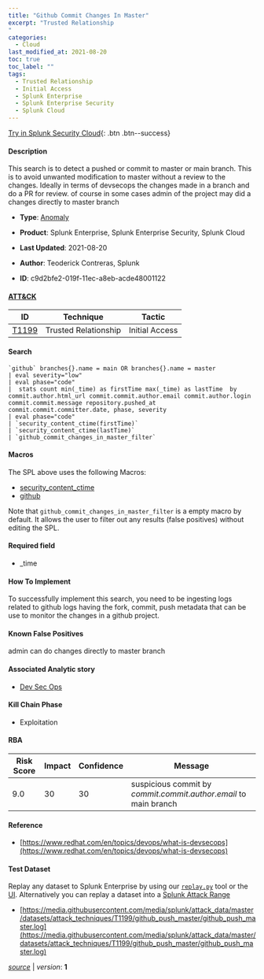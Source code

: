```yaml
---
title: "Github Commit Changes In Master"
excerpt: "Trusted Relationship
"
categories:
  - Cloud
last_modified_at: 2021-08-20
toc: true
toc_label: ""
tags:
  - Trusted Relationship
  - Initial Access
  - Splunk Enterprise
  - Splunk Enterprise Security
  - Splunk Cloud
---
```




[Try in Splunk Security Cloud](https://www.splunk.com/en_splunk_app_enrichmentus/cyber-security.html){: .btn .btn--success}

#### Description

This search is to detect a pushed or commit to master or main branch. This is to avoid unwanted modification to master without a review to the changes. Ideally in terms of devsecops the changes made in a branch and do a PR for review. of course in some cases admin of the project may did a changes directly to master branch

- **Type**: [Anomaly](https://github.com/splunk/security_content/wiki/object-Analytic-Types)
- **Product**: Splunk Enterprise, Splunk Enterprise Security, Splunk Cloud


- **Last Updated**: 2021-08-20
- **Author**: Teoderick Contreras, Splunk
- **ID**: c9d2bfe2-019f-11ec-a8eb-acde48001122


#### [ATT&CK](https://attack.mitre.org/)

| ID             | Technique        |  Tactic             |
| -------------- | ---------------- |-------------------- |
| [T1199](https://attack.mitre.org/techniques/T1199/) | Trusted Relationship | Initial Access |

#### Search

```
`github` branches{}.name = main OR branches{}.name = master 
| eval severity="low" 
| eval phase="code" 
|  stats count min(_time) as firstTime max(_time) as lastTime  by commit.author.html_url commit.commit.author.email commit.author.login commit.commit.message repository.pushed_at commit.commit.committer.date, phase, severity 
| eval phase="code" 
| `security_content_ctime(firstTime)` 
| `security_content_ctime(lastTime)` 
| `github_commit_changes_in_master_filter`
```

#### Macros
The SPL above uses the following Macros:
* [security_content_ctime](https://github.com/splunk/security_content/blob/develop/macros/security_content_ctime.yml)
* [github](https://github.com/splunk/security_content/blob/develop/macros/github.yml)

Note that `github_commit_changes_in_master_filter` is a empty macro by default. It allows the user to filter out any results (false positives) without editing the SPL.

#### Required field
* _time


#### How To Implement
To successfully implement this search, you need to be ingesting logs related to github logs having the fork, commit, push metadata that can be use to monitor the changes in a github project.

#### Known False Positives
admin can do changes directly to master branch

#### Associated Analytic story
* [Dev Sec Ops](/stories/dev_sec_ops)


#### Kill Chain Phase
* Exploitation



#### RBA

| Risk Score  | Impact      | Confidence   | Message      |
| ----------- | ----------- |--------------|--------------|
| 9.0 | 30 | 30 | suspicious commit by $commit.commit.author.email$ to main branch |




#### Reference

* [https://www.redhat.com/en/topics/devops/what-is-devsecops](https://www.redhat.com/en/topics/devops/what-is-devsecops)



#### Test Dataset
Replay any dataset to Splunk Enterprise by using our [`replay.py`](https://github.com/splunk/attack_data#using-replaypy) tool or the [UI](https://github.com/splunk/attack_data#using-ui).
Alternatively you can replay a dataset into a [Splunk Attack Range](https://github.com/splunk/attack_range#replay-dumps-into-attack-range-splunk-server)


* [https://media.githubusercontent.com/media/splunk/attack_data/master/datasets/attack_techniques/T1199/github_push_master/github_push_master.log](https://media.githubusercontent.com/media/splunk/attack_data/master/datasets/attack_techniques/T1199/github_push_master/github_push_master.log)



[*source*](https://github.com/splunk/security_content/tree/develop/detections/cloud/github_commit_changes_in_master.yml) \| *version*: **1**